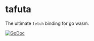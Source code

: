 # tafuta

The ultimate `fetch` binding for go  wasm.

[![GoDoc](https://godoc.org/github.com/gernest/tafuta?status.svg)](https://godoc.org/github.com/gernest/tafuta)